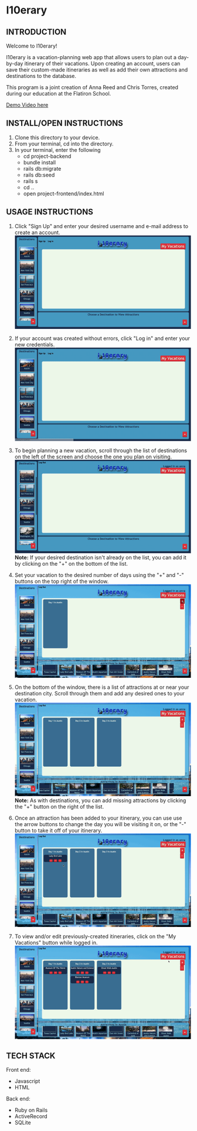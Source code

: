 # I10erary

## INTRODUCTION
Welcome to I10erary!

I10erary is a vacation-planning web app that allows users to plan out a day-by-day itinerary of their vacations. Upon creating an account, users can save their custom-made itineraries as well as add their own attractions and destinations to the database.

This program is a joint creation of Anna Reed and Chris Torres, created during our education at the Flatiron School.

[Demo Video here](https://www.youtube.com/watch?v=PDpr0DuhOuQ&t=36s)

## INSTALL/OPEN INSTRUCTIONS
1. Clone this directory to your device.
2. From your terminal, cd into the directory.
3. In your terminal, enter the following
    - cd project-backend
    - bundle install
    - rails db:migrate
    - rails db:seed
    - rails s
    - cd ..
    - open project-frontend/index.html

## USAGE INSTRUCTIONS
1. Click "Sign Up" and enter your desired username and e-mail address to create an account.
![/signup-gif.gif](/signup-gif.gif)

2. If your account was created without errors, click "Log in" and enter your new credentials.
![/login-gif.gif](/login-gif.gif)

3. To begin planning a new vacation, scroll through the list of destinations on the left of the screen and choose the one you plan on visiting.
![/selectdestination.gif](/selectdestination.gif)<br>
**Note:** If your desired destination isn't already on the list, you can add it by clicking on the "+" on the bottom of the list.

4. Set your vacation to the desired number of days using the "+" and "-" buttons on the top right of the window.
![/adddays.gif](/adddays.gif)

5. On the bottom of the window, there is a list of attractions at or near your destination city. Scroll through them and add any desired ones to your vacation.
![/selectattraction.gif](/selectattraction.gif)<br>
**Note:** As with destinations, you can add missing attractions by clicking the "+" button on the right of the list.

6. Once an attraction has been added to your itinerary, you can use use the arrow buttons to change the day you will be visiting it on, or the "-" button to take it off of your itinerary.
![/movevisits.gif](/movevisits.gif)

7. To view and/or edit previously-created itineraries, click on the "My Vacations" button while logged in.
![/viewvacations.gif](/viewvacations.gif)


## TECH STACK

Front end:
- Javascript
- HTML

Back end:
- Ruby on Rails
- ActiveRecord
- SQLite